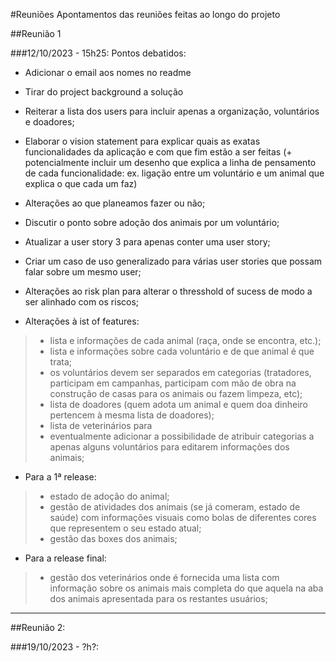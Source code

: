 #Reuniões
Apontamentos das reuniões feitas ao longo do projeto

##Reunião 1

###12/10/2023 - 15h25:
Pontos debatidos:
- Adicionar o email aos nomes no readme
- Tirar do project background a solução 
- Reiterar a lista dos users para incluir apenas a organização, voluntários e doadores;
- Elaborar o vision statement para explicar quais as exatas funcionalidades da aplicação e com que fim estão a ser feitas (+ potencialmente incluir um desenho que explica a linha de pensamento de cada funcionalidade: ex. ligação entre um voluntário e um animal que explica o que cada um faz)
- Alterações ao que planeamos fazer ou não;
- Discutir o ponto sobre adoção dos animais por um voluntário;
- Atualizar a user story 3 para apenas conter uma user story;
- Criar um caso de uso generalizado para várias user stories que possam falar sobre um mesmo user;
- Alterações ao risk plan para alterar o thresshold of sucess de modo a ser alinhado com os riscos;

- Alterações à ist of features:
> - lista e informações de cada animal (raça, onde se encontra, etc.);
> - lista e informações sobre cada voluntário e de que animal é que trata;
> - os voluntários devem ser separados em categorias (tratadores, participam em campanhas, participam com mão de obra na construção de casas para os animais ou fazem limpeza, etc);
> - lista de doadores (quem adota um animal e quem doa dinheiro pertencem à mesma lista de doadores);
> - lista de veterinários para 
> - eventualmente adicionar a possibilidade de atribuir categorias a apenas alguns voluntários para editarem informações dos animais;

- Para a 1ª release:
> - estado de adoção do animal;
> - gestão de atividades dos animais (se já comeram, estado de saúde) com informações visuais como bolas de diferentes cores que representem o seu estado atual;
> - gestão das boxes dos animais;

- Para a release final:
> - gestão dos veterinários onde é fornecida uma lista com informação sobre os animais mais completa do que aquela na aba dos animais apresentada para os restantes usuários;




***

##Reunião 2:

###19/10/2023 - ?h?:
